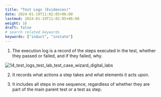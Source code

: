 ```yaml
---
title: "Test Logs (Evidences)"
date: 2024-01-19T11:02:05+06:00
lastmod: 2024-01-19T11:02:05+06:00
weight: 16
draft: false
# search related keywords
keywords: ["induct", "instate"]
---
```


1. The execution log is a record of the steps executed in the test, whether they passed or failed, and if they failed, why. 

![14_test_logs_test_lab_test_case_wizard_digital_labs](https://storage.googleapis.com/ktern-public-files/product-documentation/Digital%20Labs/14_test_logs_test_lab_test_case_wizard_digital_labs.png)

2. It records what actions a step takes and what elements it acts upon. 

3. It includes all steps in one sequence, regardless of whether they are part of the main parent test or a test as step.
